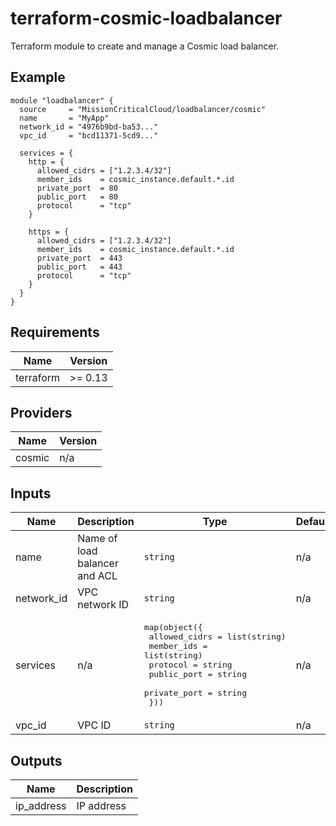 # terraform-cosmic-loadbalancer

Terraform module to create and manage a Cosmic load balancer.

## Example

```hcl
module "loadbalancer" {
  source     = "MissionCriticalCloud/loadbalancer/cosmic"
  name       = "MyApp"
  network_id = "4976b9bd-ba53..."
  vpc_id     = "bcd11371-5cd9..."

  services = {
    http = {
      allowed_cidrs = ["1.2.3.4/32"]
      member_ids    = cosmic_instance.default.*.id
      private_port  = 80
      public_port   = 80
      protocol      = "tcp"
    }

    https = {
      allowed_cidrs = ["1.2.3.4/32"]
      member_ids    = cosmic_instance.default.*.id
      private_port  = 443
      public_port   = 443
      protocol      = "tcp"
    }
  }
}
```

<!--- BEGIN_TF_DOCS --->
## Requirements

| Name | Version |
|------|---------|
| terraform | >= 0.13 |

## Providers

| Name | Version |
|------|---------|
| cosmic | n/a |

## Inputs

| Name | Description | Type | Default | Required |
|------|-------------|------|---------|:--------:|
| name | Name of load balancer and ACL | `string` | n/a | yes |
| network\_id | VPC network ID | `string` | n/a | yes |
| services | n/a | <pre>map(object({<br>    allowed_cidrs = list(string)<br>    member_ids    = list(string)<br>    protocol      = string<br>    public_port   = string<br>    private_port  = string<br>  }))</pre> | n/a | yes |
| vpc\_id | VPC ID | `string` | n/a | yes |

## Outputs

| Name | Description |
|------|-------------|
| ip\_address | IP address |

<!--- END_TF_DOCS --->
